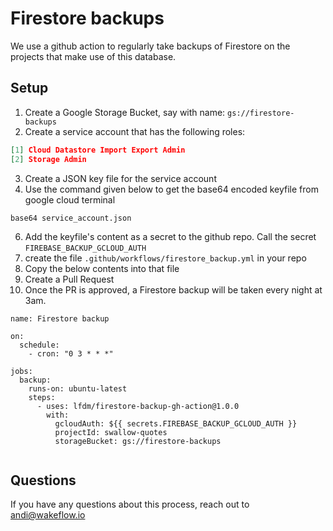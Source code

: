 # Firestore backups

We use a github action to regularly take backups of Firestore on the projects that make use of this database.

## Setup
1. Create a Google Storage Bucket, say with name: `gs://firestore-backups`
2. Create a service account that has the following roles:
```json
[1] Cloud Datastore Import Export Admin
[2] Storage Admin
```
3. Create a JSON key file for the service account
4. Use the command given below to get the base64 encoded keyfile from google cloud terminal
```
base64 service_account.json
```
6. Add the keyfile's content as a secret to the github repo. Call the secret `FIREBASE_BACKUP_GCLOUD_AUTH`
7. create the file `.github/workflows/firestore_backup.yml` in your repo
8. Copy the below contents into that file
9. Create a Pull Request
10. Once the PR is approved, a Firestore backup will be taken every night at 3am.

```
name: Firestore backup

on:
  schedule:
    - cron: "0 3 * * *"

jobs:
  backup:
    runs-on: ubuntu-latest
    steps:
      - uses: lfdm/firestore-backup-gh-action@1.0.0
        with:
          gcloudAuth: ${{ secrets.FIREBASE_BACKUP_GCLOUD_AUTH }}
          projectId: swallow-quotes
          storageBucket: gs://firestore-backups


```

## Questions
If you have any questions about this process, reach out to andi@wakeflow.io

